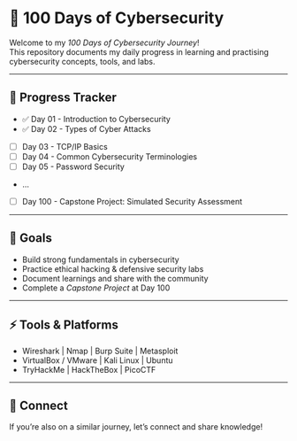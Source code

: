 # 🚀 100 Days of Cybersecurity

Welcome to my *100 Days of Cybersecurity Journey*!  
This repository documents my daily progress in learning and practising cybersecurity concepts, tools, and labs.  

---

## 📅 Progress Tracker
- ✅ Day 01 - Introduction to Cybersecurity
- ✅ Day 02 - Types of Cyber Attacks
- [ ] Day 03 - TCP/IP Basics
- [ ] Day 04 - Common Cybersecurity Terminologies
- [ ] Day 05 - Password Security
- ...
- [ ] Day 100 - Capstone Project: Simulated Security Assessment

---

## 🎯 Goals
- Build strong fundamentals in cybersecurity  
- Practice ethical hacking & defensive security labs  
- Document learnings and share with the community  
- Complete a *Capstone Project* at Day 100  

---

## ⚡ Tools & Platforms
- Wireshark | Nmap | Burp Suite | Metasploit  
- VirtualBox / VMware | Kali Linux | Ubuntu  
- TryHackMe | HackTheBox | PicoCTF  

---

## 🤝 Connect
If you’re also on a similar journey, let’s connect and share knowledge!
